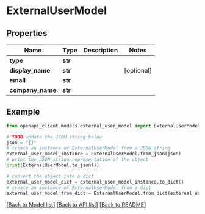 # ExternalUserModel


## Properties

Name | Type | Description | Notes
------------ | ------------- | ------------- | -------------
**type** | **str** |  | 
**display_name** | **str** |  | [optional] 
**email** | **str** |  | 
**company_name** | **str** |  | 

## Example

```python
from openapi_client.models.external_user_model import ExternalUserModel

# TODO update the JSON string below
json = "{}"
# create an instance of ExternalUserModel from a JSON string
external_user_model_instance = ExternalUserModel.from_json(json)
# print the JSON string representation of the object
print(ExternalUserModel.to_json())

# convert the object into a dict
external_user_model_dict = external_user_model_instance.to_dict()
# create an instance of ExternalUserModel from a dict
external_user_model_from_dict = ExternalUserModel.from_dict(external_user_model_dict)
```
[[Back to Model list]](../README.md#documentation-for-models) [[Back to API list]](../README.md#documentation-for-api-endpoints) [[Back to README]](../README.md)


